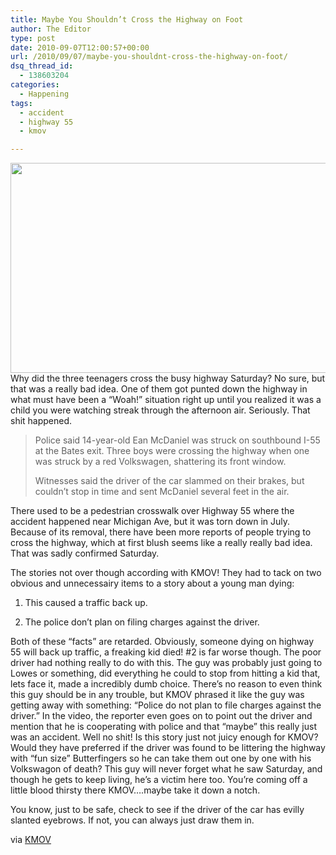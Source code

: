 ```yaml
---
title: Maybe You Shouldn’t Cross the Highway on Foot
author: The Editor
type: post
date: 2010-09-07T12:00:57+00:00
url: /2010/09/07/maybe-you-shouldnt-cross-the-highway-on-foot/
dsq_thread_id:
  - 138603204
categories:
  - Happening
tags:
  - accident
  - highway 55
  - kmov

---
```

[<img class="aligncenter size-full wp-image-6628" title="kmov_hwy_55_accident" src="http://media.punchingkitty.com/wordpress/2010/09/kmov_hwy_55_accident.jpg" alt="" width="600" height="336" />][1]Why did the three teenagers cross the busy highway Saturday? No sure, but that was a really bad idea. One of them got punted down the highway in what must have been a &#8220;Woah!&#8221; situation right up until you realized it was a child you were watching streak through the afternoon air. Seriously. That shit happened.

> Police said 14-year-old Ean McDaniel was struck on southbound I-55 at the Bates exit. Three boys were crossing the highway when one was struck by a red Volkswagen, shattering its front window.
> 
> Witnesses said the driver of the car slammed on their brakes, but couldn&#8217;t stop in time and sent McDaniel several feet in the air.

There used to be a pedestrian crosswalk over Highway 55 where the accident happened near Michigan Ave, but it was torn down in July. Because of its removal, there have been more reports of people trying to cross the highway, which at first blush seems like a really really bad idea. That was sadly confirmed Saturday.

The stories not over though according with KMOV! They had to tack on two obvious and unnecessairy items to a story about a young man dying:

1. This caused a traffic back up.

2. The police don&#8217;t plan on filing charges against the driver.

Both of these &#8220;facts&#8221; are retarded. Obviously, someone dying on highway 55 will back up traffic, a freaking kid died! #2 is far worse though. The poor driver had nothing really to do with this. The guy was probably just going to Lowes or something, did everything he could to stop from hitting a kid that, lets face it, made a incredibly dumb choice. There&#8217;s no reason to even think this guy should be in any trouble, but KMOV phrased it like the guy was getting away with something: &#8220;Police do not plan to file charges against the driver.&#8221; In the video, the reporter even goes on to point out the driver and mention that he is cooperating with police and that &#8220;maybe&#8221; this really just was an accident. Well no shit! Is this story just not juicy enough for KMOV? Would they have preferred if the driver was found to be littering the highway with &#8220;fun size&#8221; Butterfingers so he can take them out one by one with his Volkswagon of death? This guy will never forget what he saw Saturday, and though he gets to keep living, he&#8217;s a victim here too. You&#8217;re coming off a little blood thirsty there KMOV&#8230;.maybe take it down a notch.

You know, just to be safe, check to see if the driver of the car has evilly slanted eyebrows. If not, you can always just draw them in.

via <a href="http://www.kmov.com/news/local/Child-struck-by-car-while-crossing-I-55-102224889.html" target="_blank">KMOV</a>

 [1]: http://media.punchingkitty.com/wordpress/2010/09/kmov_hwy_55_accident.jpg